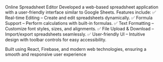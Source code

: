 Online Spreadsheet Editor
Developed a web-based spreadsheet application with a user-friendly interface similar to Google Sheets. Features include:
✅ Real-time Editing – Create and edit spreadsheets dynamically.
✅ Formula Support – Perform calculations with built-in formulas.
✅ Text Formatting – Customize font styles, sizes, and alignments.
✅ File Upload & Download – Import/export spreadsheets seamlessly.
✅ User-friendly UI – Intuitive design with toolbar controls for easy accessibility.

Built using React, Firebase, and modern web technologies, ensuring a smooth and responsive user experience
